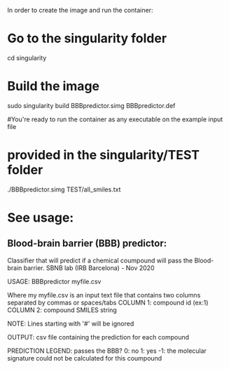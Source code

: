 In order to create the image and run the container:

# Go to the singularity folder
cd singularity

# Build the image
sudo singularity build BBBpredictor.simg BBBpredictor.def

#You're ready to run the container as any executable on the example input file 
# provided in the singularity/TEST folder

./BBBpredictor.simg TEST/all_smiles.txt

# See usage:

Blood-brain barrier (BBB) predictor:
------------------------------------
Classifier that will predict if a chemical coumpound will pass the Blood-brain barrier.
SBNB lab (IRB Barcelona) - Nov 2020

USAGE: BBBpredictor myfile.csv

Where my myfile.csv is an input text file that contains two columns separated by commas or spaces/tabs
COLUMN 1: compound id (ex:1)
COLUMN 2: compound SMILES string

NOTE: Lines starting with '#' will be ignored

OUTPUT: csv file containing the prediction for each compound

PREDICTION LEGEND: passes the BBB?
0: no
1: yes
-1: the molecular signature could not be calculated for this coumpound
